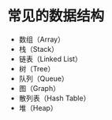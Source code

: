 # 常见的数据结构

- 数组（Array）
- 栈（Stack）
- 链表（Linked List）
- 树（Tree）
- 队列（Queue）
- 图（Graph）
- 散列表（Hash Table）
- 堆（Heap）
